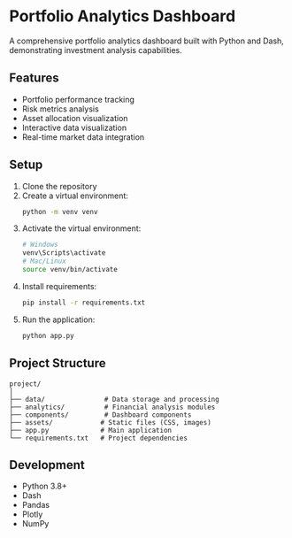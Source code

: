 # Portfolio Analytics Dashboard

A comprehensive portfolio analytics dashboard built with Python and Dash, demonstrating investment analysis capabilities.

## Features
- Portfolio performance tracking
- Risk metrics analysis
- Asset allocation visualization
- Interactive data visualization
- Real-time market data integration

## Setup
1. Clone the repository
2. Create a virtual environment:
   ```bash
   python -m venv venv
   ```
3. Activate the virtual environment:
   ```bash
   # Windows
   venv\Scripts\activate
   # Mac/Linux
   source venv/bin/activate
   ```
4. Install requirements:
   ```bash
   pip install -r requirements.txt
   ```
5. Run the application:
   ```bash
   python app.py
   ```

## Project Structure
```
project/
│
├── data/               # Data storage and processing
├── analytics/          # Financial analysis modules
├── components/         # Dashboard components
├── assets/            # Static files (CSS, images)
├── app.py             # Main application
└── requirements.txt   # Project dependencies
```

## Development
- Python 3.8+
- Dash
- Pandas
- Plotly
- NumPy